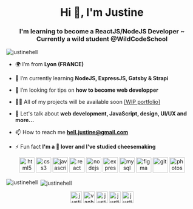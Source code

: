 <h1 align="center">Hi 👋, I'm Justine</h1>
<h3 align="center">I'm learning to become a ReactJS/NodeJS Developer ~ Currently a wild student @WildCodeSchool</h3>

<p align="left"> <img src="https://komarev.com/ghpvc/?username=justinehell" alt="justinehell" /> </p>

- 🌍 I’m from **Lyon (FRANCE)**

- 🌱 I’m currently learning **NodeJS, ExpressJS, Gatsby & Strapi**

- 🤝 I’m looking for tips on **how to become web developper**

- 👩‍💻 All of my projects will be available soon [[WIP portfolio]](https://justinehell.fr/)

- 💬 Let's talk about **web development, JavaScript, design, UI/UX and more...**

- 📫 How to reach me **hell.justine@gmail.com**

- ⚡ Fun fact **I'm a 🧀 lover and I've studied cheesemaking**

<p align="center"><img src="https://devicons.github.io/devicon/devicon.git/icons/html5/html5-original-wordmark.svg" alt="html5" width="40" height="40"/> <img src="https://devicons.github.io/devicon/devicon.git/icons/css3/css3-original-wordmark.svg" alt="css3" width="40" height="40"/> <img src="https://devicons.github.io/devicon/devicon.git/icons/javascript/javascript-original.svg" alt="javascript" width="40" height="40"/> <img src="https://devicons.github.io/devicon/devicon.git/icons/react/react-original-wordmark.svg" alt="react" width="40" height="40"/> <img src="https://devicons.github.io/devicon/devicon.git/icons/nodejs/nodejs-original-wordmark.svg" alt="nodejs" width="40" height="40"/> <img src="https://devicons.github.io/devicon/devicon.git/icons/express/express-original-wordmark.svg" alt="express" width="40" height="40"/>  <img src="https://devicons.github.io/devicon/devicon.git/icons/mysql/mysql-original-wordmark.svg" alt="mysql" width="40" height="40"/> <img src="https://www.vectorlogo.zone/logos/figma/figma-icon.svg" alt="figma" width="40" height="40"/> <img src="https://www.vectorlogo.zone/logos/git-scm/git-scm-icon.svg" alt="git" width="40" height="40"/> <img src="https://devicons.github.io/devicon/devicon.git/icons/photoshop/photoshop-plain.svg" alt="photoshop" width="40" height="40"/> </p>

<p><img align="left" src="https://github-readme-stats.vercel.app/api/top-langs/?username=justinehell&layout=compact" alt="justinehell" /></p>

<p>&nbsp;<img align="center" src="https://github-readme-stats.vercel.app/api?username=justinehell&show_icons=true" alt="justinehell" /></p>

<p align="center">
<a href="https://codepen.io/justinehell2912" target="blank"><img align="center" src="https://cdn.jsdelivr.net/npm/simple-icons@3.0.1/icons/codepen.svg" alt="justinehell2912" height="30" width="30" /></a>
<a href="https://twitter.com/vanhelsing2912" target="blank"><img align="center" src="https://cdn.jsdelivr.net/npm/simple-icons@3.0.1/icons/twitter.svg" alt="vanhelsing2912" height="30" width="30" /></a>
<a href="https://linkedin.com/in/justinehell" target="blank"><img align="center" src="https://cdn.jsdelivr.net/npm/simple-icons@3.0.1/icons/linkedin.svg" alt="justinehell" height="30" width="30" /></a>
<a href="https://codesandbox.com/justinehell" target="blank"><img align="center" src="https://cdn.jsdelivr.net/npm/simple-icons@3.0.1/icons/codesandbox.svg" alt="justinehell" height="30" width="30" /></a>
<a href="https://instagram.com/justine_vhll" target="blank"><img align="center" src="https://cdn.jsdelivr.net/npm/simple-icons@3.0.1/icons/instagram.svg" alt="justine_vhll" height="30" width="30" /></a>
</p>
